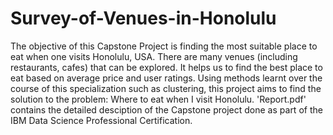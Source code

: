 # Survey-of-Venues-in-Honolulu
The objective of this Capstone Project is finding the most suitable place to eat when one visits Honolulu, USA. There are many venues (including restaurants, cafes) that can be explored. It helps us to find the best place to eat based on average price and user ratings. Using methods learnt over the course of this specialization such as clustering, this project aims to find the solution to the problem: Where to eat when I visit Honolulu.
'Report.pdf' contains the detailed desciption of the Capstone project done as part of the IBM Data Science Professional Certification.
